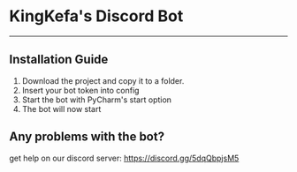# KingKefa's Discord Bot

***

## Installation Guide


1. Download the project and copy it to a folder.
2. Insert your bot token into config
3. Start the bot with PyCharm's start option
4. The bot will now start 

## Any problems with the bot?


get help on our discord server:
https://discord.gg/5dqQbpjsM5
